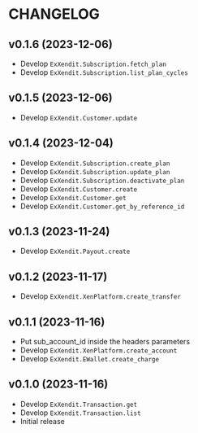 # CHANGELOG

## v0.1.6 (2023-12-06)
- Develop `ExXendit.Subscription.fetch_plan`
- Develop `ExXendit.Subscription.list_plan_cycles`

## v0.1.5 (2023-12-06)
- Develop `ExXendit.Customer.update`

## v0.1.4 (2023-12-04)

- Develop `ExXendit.Subscription.create_plan`
- Develop `ExXendit.Subscription.update_plan`
- Develop `ExXendit.Subscription.deactivate_plan`
- Develop `ExXendit.Customer.create`
- Develop `ExXendit.Customer.get`
- Develop `ExXendit.Customer.get_by_reference_id`

## v0.1.3 (2023-11-24)

- Develop `ExXendit.Payout.create`

## v0.1.2 (2023-11-17)

- Develop `ExXendit.XenPlatform.create_transfer`

## v0.1.1 (2023-11-16)

- Put sub_account_id inside the headers parameters
- Develop `ExXendit.XenPlatform.create_account`
- Develop `ExXendit.EWallet.create_charge`

## v0.1.0 (2023-11-16)

- Develop `ExXendit.Transaction.get`
- Develop `ExXendit.Transaction.list`
- Initial release
